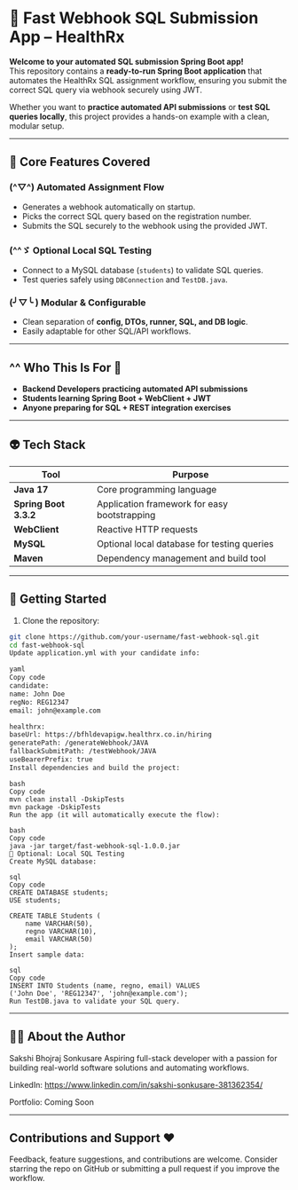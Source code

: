 # 💚 Fast Webhook SQL Submission App – HealthRx 

**Welcome to your automated SQL submission Spring Boot app!**  
This repository contains a **ready-to-run Spring Boot application** that automates the HealthRx SQL assignment workflow, ensuring you submit the correct SQL query via webhook securely using JWT.

Whether you want to **practice automated API submissions** or **test SQL queries locally**, this project provides a hands-on example with a clean, modular setup.

---

## 🤖 Core Features Covered

### (^▽^) Automated Assignment Flow
- Generates a webhook automatically on startup.
- Picks the correct SQL query based on the registration number.
- Submits the SQL securely to the webhook using the provided JWT.

### (^^ゞ Optional Local SQL Testing
- Connect to a MySQL database (`students`) to validate SQL queries.
- Test queries safely using `DBConnection` and `TestDB.java`.

### (╯▽╰ ) Modular & Configurable
- Clean separation of **config, DTOs, runner, SQL, and DB logic**.
- Easily adaptable for other SQL/API workflows.

---

## ^^ Who This Is For 🌌

- **Backend Developers practicing automated API submissions**
- **Students learning Spring Boot + WebClient + JWT**
- **Anyone preparing for SQL + REST integration exercises**

---

## 👽 Tech Stack

| Tool                  | Purpose                                      |
|-----------------------|----------------------------------------------|
| **Java 17**           | Core programming language                     |
| **Spring Boot 3.3.2** | Application framework for easy bootstrapping |
| **WebClient**          | Reactive HTTP requests                        |
| **MySQL**             | Optional local database for testing queries   |
| **Maven**             | Dependency management and build tool          |

---

## 🐲 Getting Started

1. Clone the repository:
  ```bash
git clone https://github.com/your-username/fast-webhook-sql.git
cd fast-webhook-sql
Update application.yml with your candidate info:

yaml
Copy code
candidate:
  name: John Doe
  regNo: REG12347
  email: john@example.com

healthrx:
  baseUrl: https://bfhldevapigw.healthrx.co.in/hiring
  generatePath: /generateWebhook/JAVA
  fallbackSubmitPath: /testWebhook/JAVA
  useBearerPrefix: true
Install dependencies and build the project:
```
```
bash
Copy code
mvn clean install -DskipTests
mvn package -DskipTests
Run the app (it will automatically execute the flow):
```
```
bash
Copy code
java -jar target/fast-webhook-sql-1.0.0.jar
🥤 Optional: Local SQL Testing
Create MySQL database:

sql
Copy code
CREATE DATABASE students;
USE students;

CREATE TABLE Students (
    name VARCHAR(50),
    regno VARCHAR(10),
    email VARCHAR(50)
);
Insert sample data:

sql
Copy code
INSERT INTO Students (name, regno, email) VALUES
('John Doe', 'REG12347', 'john@example.com');
Run TestDB.java to validate your SQL query.

```
---

## 🥤🍀 About the Author
Sakshi Bhojraj Sonkusare
Aspiring full-stack developer with a passion for building real-world software solutions and automating workflows.

LinkedIn: https://www.linkedin.com/in/sakshi-sonkusare-381362354/

Portfolio: Coming Soon

---
## Contributions and Support ❤️
Feedback, feature suggestions, and contributions are welcome. Consider starring the repo on GitHub or submitting a pull request if you improve the workflow.

